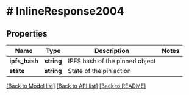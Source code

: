 # # InlineResponse2004

## Properties

Name | Type | Description | Notes
------------ | ------------- | ------------- | -------------
**ipfs_hash** | **string** | IPFS hash of the pinned object |
**state** | **string** | State of the pin action |

[[Back to Model list]](../../README.md#models) [[Back to API list]](../../README.md#endpoints) [[Back to README]](../../README.md)
